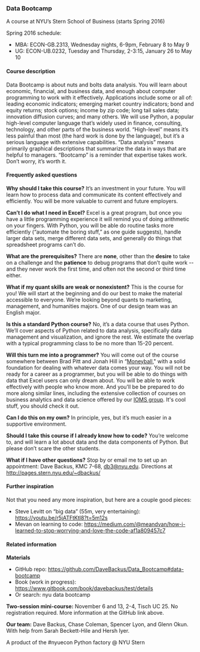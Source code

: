 ### Data Bootcamp
A course at NYU’s Stern School of Business (starts Spring 2016) 

Spring 2016 schedule: 
* MBA:  ECON-GB.2313, Wednesday nights, 6-9pm, February 8 to May 9
* UG:  ECON-UB.0232, Tuesday and Thursday, 2-3:15, January 26 to May 10 

#### Course description

Data Bootcamp is about nuts and bolts data analysis.  You will learn about economic, financial, and business data, and enough about computer programming to work with it effectively.  Applications include some or all of:  leading economic indicators; emerging market country indicators; bond and equity returns; stock options; income by zip code; long tail sales data; innovation diffusion curves; and many others.  We will use Python, a popular high-level computer language that’s widely used in finance, consulting, technology, and other parts of the business world.  “High-level” means it’s less painful than most (the hard work is done by the language), but it’s a serious language with extensive capabilities.  “Data analysis” means primarily graphical descriptions that summarize the data in ways that are helpful to managers.  “Bootcamp” is a reminder that expertise takes work.  Don’t worry, it’s worth it.  

#### Frequently asked questions 

**Why should I take this course?**  It’s an investment in your future.  You will learn how to  process data and communicate its content effectively and efficiently.  You will be more valuable to current and future employers.  

**Can’t I do what I need in Excel?**  Excel is a great program, but once you have a little programming experience it will remind you of doing arithmetic on your fingers.  With Python, you will be able do routine tasks more efficiently (“automate the boring stuff,” as one guide suggests), handle larger data sets, merge different data sets, and generally do things that spreadsheet programs can’t do.    

**What are the prerequisites?**  There are **none**, other than the **desire** to take on a challenge and the **patience** to debug programs that don’t quite work -- and they never work the first time, and often not the second or third time either.   

**What if my quant skills are weak or nonexistent?**  This is the course for you!  We will start at the beginning and do our best to make the material accessible to everyone.  We’re looking beyond quants to marketing, management, and humanities majors.  One of our design team was an English major.  

**Is this a standard Python course?**  No, it’s a data course that uses Python.  We’ll cover aspects of Python related to data analysis, specifically data management and visualization, and ignore the rest.  We estimate the overlap with a typical programming class to be no more than 15-20 percent.  

**Will this turn me into a programmer?**  You will come out of the course somewhere between Brad Pitt and Jonah Hill in “[Moneyball](http://en.wikipedia.org/wiki/Moneyball_(film))," with a solid foundation for dealing with whatever data comes your way.  You will not be ready for a career as a programmer, but you will be able to do things with data that Excel users can only dream about.  You will be able to work effectively with people who know more.  And you’ll be be prepared to do more along similar lines, including the extensive collection of courses on business analytics and data science offered by our [IOMS group](http://www.stern.nyu.edu/experience-stern/about/departments-centers-initiatives/academic-departments/ioms-dept/).  It's cool stuff, you should check it out.  

**Can I do this on my own?**  In principle, yes, but it’s much easier in a supportive environment.  

**Should I take this course if I already know how to code?**  You’re welcome to, and will learn a lot about data and the data components of Python.  But please don’t scare the other students.  

**What if I have other questions?**  Stop by or email me to set up an appointment:  Dave Backus, KMC 7-68, db3@nyu.edu.  Directions at http://pages.stern.nyu.edu/~dbackus/ 

#### Further inspiration 

Not that you need any more inspiration, but here are a couple good pieces:  

* Steve Levitt on “big data” (55m, very entertaining):  https://youtu.be/r5jATFtKtI8?t=5m12s 
* Mevan on learning to code:  https://medium.com/@meandvan/how-i-learned-to-stop-worrying-and-love-the-code-af1a809457c7 

#### Related information 

**Materials** 
* GitHub repo:  https://github.com/DaveBackus/Data_Bootcamp#data-bootcamp 
* Book (work in progress):  https://www.gitbook.com/book/davebackus/test/details 
* Or search:  nyu data bootcamp 

**Two-session mini-course:**  November 6 and 13, 2-4, Tisch UC 25.  No registration required.   More information at the GitHub link above.  

**Our team:**  Dave Backus, Chase Coleman, Spencer Lyon, and Glenn Okun.  With help from Sarah Beckett-Hile and Hersh Iyer.  

A product of the #nyuecon Python factory @ NYU Stern 
